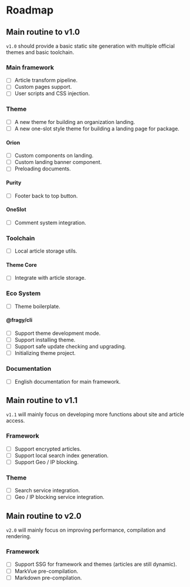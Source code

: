 # Roadmap

## Main routine to v1.0

`v1.0` should provide a basic static site generation with multiple official themes and basic toolchain.

### Main framework

- [ ] Article transform pipeline.
- [ ] Custom pages support.
- [ ] User scripts and CSS injection.

### Theme

- [ ] A new theme for building an organization landing.
- [ ] A new one-slot style theme for building a landing page for package.

#### Orion

- [ ] Custom components on landing.
- [ ] Custom landing banner component.
- [ ] Preloading documents.

#### Purity

- [ ] Footer back to top button.

#### OneSlot

- [ ] Comment system integration.

### Toolchain

- [ ] Local article storage utils.

#### Theme Core

- [ ] Integrate with article storage.

### Eco System

- [ ] Theme boilerplate.

#### @fragy/cli

- [ ] Support theme development mode.
- [ ] Support installing theme.
- [ ] Support safe update checking and upgrading.
- [ ] Initializing theme project.

### Documentation

- [ ] English documentation for main framework.

## Main routine to v1.1

`v1.1` will mainly focus on developing more functions about site and article access.

### Framework

- [ ] Support encrypted articles.
- [ ] Support local search index generation.
- [ ] Support Geo / IP blocking.

### Theme

- [ ] Search service integration.
- [ ] Geo / IP blocking service integration.

## Main routine to v2.0

`v2.0` will mainly focus on improving performance, compilation and rendering.

### Framework

- [ ] Support SSG for framework and themes (articles are still dynamic).
- [ ] MarkVue pre-compilation.
- [ ] Markdown pre-compilation.
